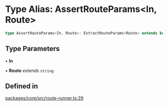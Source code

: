 # Type Alias: AssertRouteParams\<In, Route\>

```ts
type AssertRouteParams<In, Route>: ExtractRouteParams<Route> extends keyof In ? unknown : ["Error: Route parameters", ExtractRouteParams<Route>, "not in", keyof In];
```

## Type Parameters

• **In**

• **Route** *extends* `string`

## Defined in

[packages/core/src/route-runner.ts:29](https://github.com/vramework/vramework/blob/d6bdd98863fc2395b074502b5cd67b069031d73f/packages/core/src/route-runner.ts#L29)
